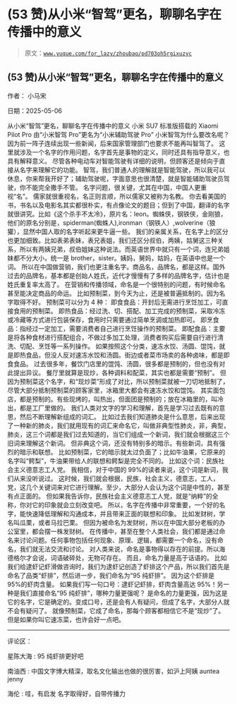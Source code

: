 # (53 赞)从小米“智驾”更名，聊聊名字在传播中的意义

> 原文：[`www.yuque.com/for_lazy/zhoubao/pd703oh5rgixuzyc`](https://www.yuque.com/for_lazy/zhoubao/pd703oh5rgixuzyc)

## (53 赞)从小米“智驾”更名，聊聊名字在传播中的意义

作者： 小马宋

日期：2025-05-06

从小米“智驾”更名，聊聊名字在传播中的意义 小米 SU7 标准版搭载的 Xiaomi Pilot Pro 由“小米智驾 Pro”更名为“小米辅助驾驶 Pro”
小米智驾为什么要改名呢？因为前一阵子连续出现一些新闻，后来国家管理部门也要求不能再叫智驾了。
这里就涉及一个名字的作用问题，名字首先是事物的定义，同时还具有指导意义，也具有解释意义。
尽管各种电动车对智能驾驶有详细的说明，但顾客还是倾向于直接从名字来理解它的功能。
智驾，我们普通人的理解就是智能驾驶，所以我可以休息，你来帮我开好了；辅助驾驶呢，字面意思也很清楚，就是智能辅助驾驶员驾驶，你不能完全撒手不管。
名字问题，很关键，尤其在中国，中国人更重视“名”。 儒家就很重视名，名正则言顺，所以儒家又被称为名教。
你去看美国的书，书名以及电影名其实都很朴实，有点像论文的题目；但到了中国，翻译的名字就很讲究。比如《这个杀手不太冷》，原片名：leon。蜘蛛侠，钢铁侠，金刚狼，他们的原名分别是，spiderman(蜘蛛人),ironman（钢铁人）,wolverine（狼獾），显然中国人取的名字听起来更牛逼一些。
我们的亲属关系，在名字上的区分也更加细致。比如表弟表妹，表兄表姐，我们还区分叔伯，两姨，姑舅这三种关系，所以有两姨兄弟，叔伯姐妹这种说法。而英语世界中就只有一个词，连兄弟姐妹都不分大小，统一是 brother，sister。姨妈，舅妈，姑妈，在英语中也是一个词。
所以在中国做营销，我们也更注重名字。商品名，品牌名，都是这样。国外过去的品牌名，基本都是创始人姓氏，近代才慢慢有了多样的品牌名字，估计也是姓氏重复率太高了。
在营销和传播领域，命名是一个很特别的问题，有时候命名甚至能决定商品的命运。 比如预制菜，到今天为止，还是被普遍抵制的。因为名字取得不好。 预制菜可以分为 4
种： 即食食品：开封后无需进行烹饪加工，可直接食用的预制菜。
即热食品：经过洗、切、搭配、加工完成的预制菜，采取冷冻或冷藏等方式进行包装保存，食用时只需要通过简单烹调或加热即可。
即烹食品：指经过一定加工，需要消费者自己进行烹饪操作的预制菜。
即配食品：主要是将各种食材进行搭配组合，不做过多加工处理，消费者购买后需要自行进行清洗、切配、烹饪等一系列操作。
如果按照这个分类，速冻水饺、汤圆、馄饨，就是即热食品，但没人反对速冻水饺和汤圆。街边或者菜市场卖的各种卤味，都是即食食品。
过去很多年，餐饮门店里的馄饨、汤圆，很多都是预制的，但也没有对此提出异议。 餐厅里就算是现炒，各种调料和配菜，其实也都是需要“预制”。
但因为预制菜这个名字，和“现炒菜”形成了对比，所以预制菜就被一刀切地抵制了，尽管大部分抵制预制菜的顾客家里，冰箱里大都会有速冻水饺和馄饨。
其实面包店，都是预制的。有些现烤的，叫热出，但面团是预制的；放在冰箱里的，叫冷出，都是工厂里做的。
我们人类对文字的学习和理解，首先是学习过去既有的意思，然后不断理解新组成的词汇。
比如过去我们知道肺炎是什么意思，后来出现了一种新的肺炎，我们就用现有的词汇来命名它，叫做非典型性肺炎，非，典型，肺炎，这三个词都是我们过去知道的，当它们组成一个新词，我们就会根据这三个旧词来理解这个新词。
但非典这个词，还没有特别多的暗示。有些新词，具有强烈的暗示和联想。
比如预制菜，它的暗示就太过负面了；比如牛油果，它原来的名字叫“鳄梨”，牛油果带给人的联想和鳄梨是完全不同的。 比如这个词：民族社会主义德意志工人党。
我相信，对于中国的 99%的读者来说，这个词是新词，我们从来没听说过。
这时候，我们就会根据，民族，社会主义，德意志，工人，党，这几个关键词来对它进行理解。至少，大部分人会认为这个词是中性的，甚至有点正面的。
但如果我告诉你，民族社会主义德意志工人党，就是“纳粹”的全称，你对它的印象就会立刻改变吧。
所以，名字在传播中非常重要，一个好的名字，能快速降低理解和沟通成本，并且带来正面的联想和印象。 比如发财树，学名叫瓜栗，或者马拉巴栗。
但因为被命名为发财树，所以在中国大部分老板的办公室里，都会摆一株发财树。
在传播中，甚至在整个人类社会，我们都是通过命名来讨论问题。任何事物包括任何现象、原理、逻辑，都需要一个命名，没有命名，我们就无法交流和讨论。
对人类来说，命名是事物得以存在的前提。所以海德格尔才会说，词语破碎处，无物可存在。 而且，命名力量是高于话语的。
比如我们给逮虾记虾滑做咨询时，我们为逮虾记创造了虾排这个产品，所以我们首先是命名了品类“虾排”，然后进一步，我们命名为“95 纯虾排”。
因为这个虾排是 95%的虾肉含量。 如果我们写一句口号：逮虾记虾排，虾肉含量高达 95%！另一种是我们直接命名“95 纯虾排”，哪种力量更强呢？
是命名的力量更强，因为这是它的名字，它是确定的。变成口号，还是会有人有疑问，但成了名字，大部分人就不会有疑问了。
就像预制菜，它成了命名，那每个顾客都相信它不是“现炒”了。 但是如果你叫它速冻菜，也许会好一点吧。

* * *

评论区：

星陈大海 : 95 纯虾排更好吧

南油西 : 中国文字博大精深，取名文化输出也做的很厉害，如沪上阿姨 auntea jenny

海伦 : 哇，有启发 名字取得好，自带传播力